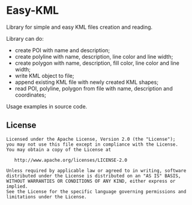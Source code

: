 # Easy-KML
Library for simple and easy KML files creation and reading.

Library can do:
 - create POI with name and description;
 - create polyline with name, description, line color and line width;
 - create polygon with name, description, fill color, line color and line width;
 - write KML object to file;
 - append existing KML file with newly created KML shapes;
 - read POI, polyline, polygon from file with name, description and coordinates;


Usage examples in source code.

License
-------

    Licensed under the Apache License, Version 2.0 (the "License");
    you may not use this file except in compliance with the License.
    You may obtain a copy of the License at

       http://www.apache.org/licenses/LICENSE-2.0

    Unless required by applicable law or agreed to in writing, software
    distributed under the License is distributed on an "AS IS" BASIS,
    WITHOUT WARRANTIES OR CONDITIONS OF ANY KIND, either express or implied.
    See the License for the specific language governing permissions and
    limitations under the License.
    
